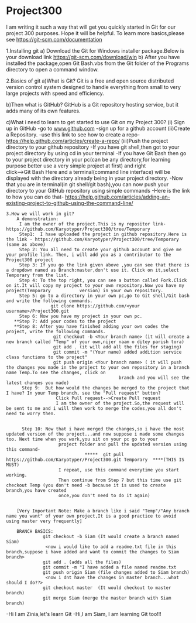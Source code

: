 # Project300
I am writing it such a way that will get you quickly started in Git for our project 300 purposes. Hope it will be helpful.
To learn more basics,please see https://git-scm.com/documentation

1.Installing git 
   a) Download the Git for Windows installer package.Below is your download link
        https://git-scm.com/download/win
   b) After you have installed the package,open Git Bash.vbs from the Git folder of the Programs directory to open a command window. 

2.Basics of git
   a)What is Git?
   Git is a free and open source distributed version control system designed to handle everything from small to very large projects with speed and efficiency.

   b)Then what is GitHub?
   GitHub is a Git repository hosting service, but it adds many of its own features.

   c)What i need to learn to get started to use Git on my Project 300?
       (i) Sign up in GitHub
         -go to www.github.com
         -sign up for a github account
       (ii)Create a Repository.
         -use this link to see how to create a repo-  https://help.github.com/articles/create-a-repo/
       (iii)Push the project directory to your github repository
         -If you have git shell,then got to your project directory by using cd <project directory> in your terminal
         -If you have Git Bash then go to your project directory in your pc(can be any directory,for learning purpose better use a very simple project at first) and right  
          click-->Git Bash Here and a terminal(command line interface) will be displayed with the directory already being in your project directory.
         -Now that you are in terminal(in git shell/git bash),you can now push your directory to your GitHub repository using simple commands
         -Here is the link to how you can do that- https://help.github.com/articles/adding-an-existing-project-to-github-using-the-command-line/ 
   
    3.How we will work in git?
        A demonstration: 
         I am the owner of the project.This is my repositor link- https://github.com/Karyotyper/Project300/tree/Temporary
         Step1:  I have uploaded the project in github repository.Here is the link - https://github.com/Karyotyper/Project300/tree/Temporary (same as above)
         Step 2: You all need to create your github account and give me your profile link. Then, i will add you as a contributor to the Project300 project
         Step 3: If you go the link given above ,you can see that there is a dropdown named as Branch:master,don't use it. Click on it,select Temporary from the list.
         Step 4: To the top right, you can see a button called Fork.Click on it.It will copy my project to your own repository.Now you have my project(Temporary           version) in your own repository.
         Step 5: go to a directory in your own pc,go to Git shell/Git bash and write the following commands.
                     git clone https://github.com/<your username>/Project300.git
         Step 6: Now you have my project in your own pc. 
       **Step 7: Add your codes to the project
       **Step 8: After you have finished adding your own codes the project, write the following commands.
                      git checkout -b <Your branch name> (it will create a new branch called "Temp" of your own,nijer naam o ditey parish tora)
                      git add . (it will add all the files for staging)
                      git commit -m "(Your name) added addition service class functions to the project"
                      git push origin <Your branch name> ( it will push the changes you made in the project to your own repository in a branch name Temp.To see the changes, click on
                                               branch and you will see the latest changes you made)
          Step 9:  But how would the changes be merged to the project that I have? In your Temp branch, see the "Pull request" button?  
                       Click Pull request-->Create Pull request
                       I am the owner of the project.So,the request will be sent to me and i will then work to merge the codes,you all don't need to worry then.


          Step 10: Now that i have merged the changes,so i have the most updated version of the project...and now suppose i made some changes too. Next time when you work,you sit on your pc go to your
                        project folder and pull the updated version using this command-
                                  *****  git pull https://github.com/Karyotyper/Project300.git Temporary  ****(THIS IS MUST)
                        I repeat, use this command everytime you start working.
                        Then continue from Step 7 but this time use git checkout Temp (you don't need -b because it is used to create branch,you have created 
                        once,you don't need to do it again)


        [Very Important Note: Make a branch like i said "Temp"/"Any branch name you want" of your own project,It is a good practice to avoid using master very frequently]
                       
        BRANCH BASICS:        
                  git checkout -b Siam (It would create a branch named Siam)
                   <now i would like to add a readme.txt file in this branch,suppose i have added and want to commit the changes to Siam branch>
                  git add . (adds all the files)
                  git commit -m "I have added a file named readme.txt
                  git push origin Siam (file changes added to Siam branch)
                   <now i dnt have the changes in master branch...what should I do??>
                  git checkout master  (It would checkout to master branch)
                  git merge Siam (merge the master branch with Siam branch)
                

-Hi I am Zinia,let's learn Git
-Hi,I am Siam, I am learning Git too!!!
     